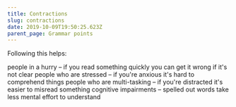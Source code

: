 ```yaml
---
title: Contractions
slug: contractions
date: 2019-10-09T19:50:25.623Z
parent_page: Grammar points
---
```

Following this helps:

people in a hurry – if you read something quickly you can get it wrong if it's not clear
people who are stressed – if you're anxious it's hard to comprehend things
people who are multi-tasking – if you're distracted it's easier to misread something
cognitive impairments – spelled out words take less mental effort to understand

